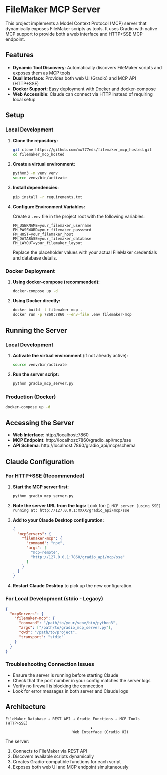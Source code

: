# FileMaker MCP Server

This project implements a Model Context Protocol (MCP) server that dynamically exposes FileMaker scripts as tools. It uses Gradio with native MCP support to provide both a web interface and HTTP+SSE MCP endpoint.

## Features

- **Dynamic Tool Discovery**: Automatically discovers FileMaker scripts and exposes them as MCP tools
- **Dual Interface**: Provides both web UI (Gradio) and MCP API (HTTP+SSE) 
- **Docker Support**: Easy deployment with Docker and docker-compose
- **Web Accessible**: Claude can connect via HTTP instead of requiring local setup

## Setup

### Local Development

1.  **Clone the repository:**

    ```bash
    git clone https://github.com/mw777eds/filemaker_mcp_hosted.git
    cd filemaker_mcp_hosted
    ```

2.  **Create a virtual environment:**

    ```bash
    python3 -m venv venv
    source venv/bin/activate
    ```

3.  **Install dependencies:**

    ```bash
    pip install -r requirements.txt
    ```

4.  **Configure Environment Variables:**

    Create a `.env` file in the project root with the following variables:

    ```env
    FM_USERNAME=your_filemaker_username
    FM_PASSWORD=your_filemaker_password
    FM_HOST=your_filemaker_host
    FM_DATABASE=your_filemaker_database
    FM_LAYOUT=your_filemaker_layout
    ```

    Replace the placeholder values with your actual FileMaker credentials and database details.

### Docker Deployment

1.  **Using docker-compose (recommended):**

    ```bash
    docker-compose up -d
    ```

2.  **Using Docker directly:**

    ```bash
    docker build -t filemaker-mcp .
    docker run -p 7860:7860 --env-file .env filemaker-mcp
    ```

## Running the Server

### Local Development

1.  **Activate the virtual environment** (if not already active):

    ```bash
    source venv/bin/activate
    ```

2.  **Run the server script:**

    ```bash
    python gradio_mcp_server.py
    ```

### Production (Docker)

```bash
docker-compose up -d
```

## Accessing the Server

- **Web Interface**: http://localhost:7860
- **MCP Endpoint**: http://localhost:7860/gradio_api/mcp/sse
- **API Schema**: http://localhost:7860/gradio_api/mcp/schema

## Claude Configuration

### For HTTP+SSE (Recommended)

1. **Start the MCP server first:**
   ```bash
   python gradio_mcp_server.py
   ```

2. **Note the server URL from the logs:**
   Look for: `🔨 MCP server (using SSE) running at: http://127.0.0.1:XXXX/gradio_api/mcp/sse`

3. **Add to your Claude Desktop configuration:**
   ```json
   {
     "mcpServers": {
       "filemaker-mcp": {
         "command": "npx",
         "args": [
           "mcp-remote", 
           "http://127.0.0.1:7860/gradio_api/mcp/sse"
         ]
       }
     }
   }
   ```

4. **Restart Claude Desktop** to pick up the new configuration.

### For Local Development (stdio - Legacy)

```json
{
  "mcpServers": {
    "filemaker-mcp": {
      "command": "/path/to/your/venv/bin/python3",
      "args": ["/path/to/gradio_mcp_server.py"],
      "cwd": "/path/to/project",
      "transport": "stdio"
    }
  }
}
```

### Troubleshooting Connection Issues

- Ensure the server is running before starting Claude
- Check that the port number in your config matches the server logs
- Verify no firewall is blocking the connection
- Look for error messages in both server and Claude logs

## Architecture

```
FileMaker Database → REST API → Gradio Functions → MCP Tools (HTTP+SSE)
                                      ↓
                              Web Interface (Gradio UI)
```

The server:
1. Connects to FileMaker via REST API
2. Discovers available scripts dynamically
3. Creates Gradio-compatible functions for each script
4. Exposes both web UI and MCP endpoint simultaneously
